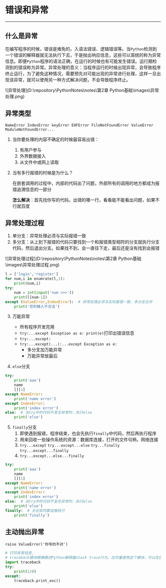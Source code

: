 # 错误和异常

---

## 什么是异常

在编写程序的时候，错误是难免的，入语法错误、逻辑错误等。当`Python`检测到一个错误的解释器就无法执行下去，于是抛出响应信息，这些可以笼统的称为异常信息。即便`Python`程序的语法正确，在运行的时候也有可能发生错误。运行期检测到的错误称为异常。异常处理的意义：当程序运行的时候出现异常，会导致程序终止运行，为了避免这种情况，需要预先对可能出现的异常进行处理，这样一旦出现该异常，就可以使用另一种方式解决问题，不会导致程序终止。

![异常处理](D:\repository\PythonNotes\notes\第2章 Python基础\images\异常处理.png)

## 异常类型

`NameError IndexError keyError EOFError FileNotFoundError ValueError ModuleNotFoundError...`

1. 当你要处理的内容不确定的时候最容易出错：
   1. 有用户参与
   2. 外界数据接入
   3. 从文件中或网上读取

2. 当有多行报错的时候是为什么？

   在嵌套调用的过程中，内部的代码出了问题，外部所有的调用的地方都成为报错追溯信息的一部分

   **怎么解决**：首先找你写的代码，出错的哪一行，看看能不能看出问题，如果不行就百度

## 异常处理过程

1. 单分支：异常处理必须与实际报错一致
2. 多分支：从上到下报错的代码只要找到一个和报错类型相符的分支就执行分支代码，然后退出分支。如果找不到，会一直往下走，最后还是没有找到会报错

![异常处理过程](D:\repository\PythonNotes\notes\第2章 Python基础\images\异常处理过程.png)

```python
l = ['login','register']
for num,i in enumrate(l,1):
    print(num,i)
try:
    num = int(input('num >>>'))
    print(l[num-1])
except (ValueError,IndexError):  # 异常处理必须与实际报错一致，多分支合并
    print('您的输入不合法')
```

3. 万能异常

   - 所有程序开发完用
   - `try:...except Exception as e: print(e)`打印出错误信息
   - `try:...except:`
   - `try:...except(...):...except Exception as e:`
     - 多分支加万能异常
     - 万能异常放最后
4. `else`分支

```python
try:
    print('aaa')
    name
    [][1]
except NameError:
    print('name error')
except IndexError:
    print('index error')
else:  # 当try中的代码不发生异常时，执行else
    print('else')
```

5. `finally`分支
   1. 即使遇到报错，程序结束，也会先执行`finally`中代码，然后再执行程序
   2. 用来回收一些操作系统的资源：数据库连接，打开的文件句柄，网络连接
   3. `try...except`  `try...except...else`   `try...finally`   `try...except...finally`
   4. `try...except...else...finally`

```python
try:
    print('aaa')
    name
    [][1]
except NameError:
    print('name error')
except IndexError:
    print('index error')
else:  # 当try中的代码不发生异常时，执行else
    print('else')
finally:  # 无论如何都会被执行
    print('finally')
```

## 主动抛出异常

`raise ValueError('你写的不对')`

```python
# 打印异常信息,
# traceback模块精确模仿Python解释器stack trace行为。应尽量使用这个模块，可以在控制台更直观的显示异常
import traceback
try:
    print(1/0)
except:
    traceback.print_exc()
```

